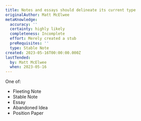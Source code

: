 ```yaml
---
title: Notes and essays should delineate its current type
originalAuthor: Matt McElwee
metaKnowledge:
  accuracy: ''
  certainty: highly likely
  completeness: Incomplete
  effort: Merely created a stub
  preRequisites: ''
  type: Stable Note
created: 2023-05-16T00:00:00.000Z
lastTended:
  by: Matt McElwee
  when: 2023-05-16
---
```


One of:

- Fleeting Note
- Stable Note
- Essay
- Abandoned Idea
- Position Paper
